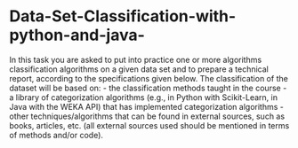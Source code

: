 # Data-Set-Classification-with-python-and-java-
In this task you are asked to put into practice one or more algorithms  classification algorithms on a given data set and to  prepare a technical report, according to the specifications given below. The classification of the dataset will be based on:  - the classification methods taught in the course - a library of categorization algorithms (e.g., in Python with Scikit-Learn,  in Java with the WEKA API) that has implemented categorization algorithms - other techniques/algorithms that can be found in external sources, such as books,  articles, etc. (all external sources used should be mentioned  in terms of methods and/or code).
